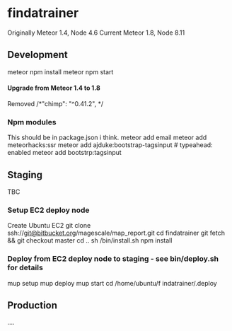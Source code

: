 # findatrainer

Originally Meteor 1.4, Node 4.6
Current Meteor 1.8, Node 8.11

## Development
meteor npm install
meteor npm start

#### Upgrade from Meteor 1.4 to 1.8
Removed    /*"chimp": "^0.41.2", */

### Npm modules
This should be in package.json i think.
meteor add email
meteor add meteorhacks:ssr
meteor add ajduke:bootstrap-tagsinput # typeahead: enabled
meteor add bootstrp:tagsinput

## Staging
TBC

### Setup EC2 deploy node
Create Ubuntu EC2
git clone ssh://git@bitbucket.org/magescale/map_report.git
cd findatrainer
git fetch && git checkout master
cd ..
sh /bin/install.sh
npm install

### Deploy from EC2 deploy node to staging - see bin/deploy.sh for details

mup setup
mup deploy
mup start
cd /home/ubuntu/f indatrainer/.deploy


## Production
....

